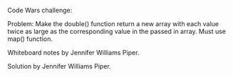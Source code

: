 Code Wars challenge: 


Problem: 
Make the double() function return a new array with each value twice as large as the corresponding value in the passed in array. Must use map() function.

Whiteboard notes by Jennifer Williams Piper.

Solution by Jennifer Williams Piper.
